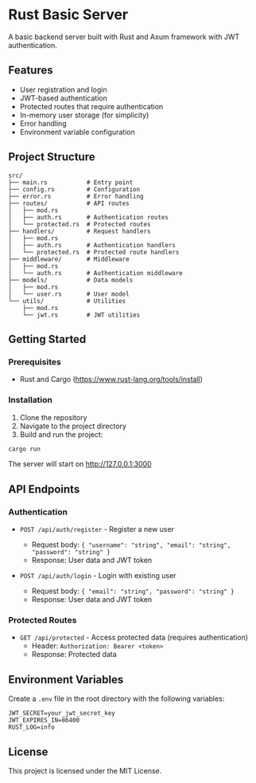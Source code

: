# Rust Basic Server

A basic backend server built with Rust and Axum framework with JWT authentication.

## Features

- User registration and login
- JWT-based authentication
- Protected routes that require authentication
- In-memory user storage (for simplicity)
- Error handling
- Environment variable configuration

## Project Structure

```
src/
├── main.rs           # Entry point
├── config.rs         # Configuration
├── error.rs          # Error handling
├── routes/           # API routes
│   ├── mod.rs
│   ├── auth.rs       # Authentication routes
│   └── protected.rs  # Protected routes
├── handlers/         # Request handlers
│   ├── mod.rs
│   ├── auth.rs       # Authentication handlers
│   └── protected.rs  # Protected route handlers
├── middleware/       # Middleware
│   ├── mod.rs
│   └── auth.rs       # Authentication middleware
├── models/           # Data models
│   ├── mod.rs
│   └── user.rs       # User model
└── utils/            # Utilities
    ├── mod.rs
    └── jwt.rs        # JWT utilities
```

## Getting Started

### Prerequisites

- Rust and Cargo (https://www.rust-lang.org/tools/install)

### Installation

1. Clone the repository
2. Navigate to the project directory
3. Build and run the project:

```bash
cargo run
```

The server will start on http://127.0.0.1:3000

## API Endpoints

### Authentication

- `POST /api/auth/register` - Register a new user
  - Request body: `{ "username": "string", "email": "string", "password": "string" }`
  - Response: User data and JWT token

- `POST /api/auth/login` - Login with existing user
  - Request body: `{ "email": "string", "password": "string" }`
  - Response: User data and JWT token

### Protected Routes

- `GET /api/protected` - Access protected data (requires authentication)
  - Header: `Authorization: Bearer <token>`
  - Response: Protected data

## Environment Variables

Create a `.env` file in the root directory with the following variables:

```
JWT_SECRET=your_jwt_secret_key
JWT_EXPIRES_IN=86400
RUST_LOG=info
```

## License

This project is licensed under the MIT License.
